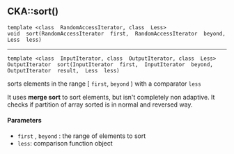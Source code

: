 ## CKA::sort()

	template <class  RandomAccessIterator, class  Less>
	void  sort(RandomAccessIterator  first,  RandomAccessIterator  beyond,  Less  less)
---
	template <class  InputIterator, class  OutputIterator, class  Less>
	OutputIterator  sort(InputIterator  first,  InputIterator  beyond,  OutputIterator  result,  Less  less)

sorts elements in the range [ `first`, `beyond` ) with a comparator `less`

It uses **merge sort** to sort elements, but isn't completely non adaptive. It checks if partition of array sorted is in normal and reversed way.

#### Parameters
* `first` , `beyond`	: the range of elements to sort
* `less`: comparison function object  